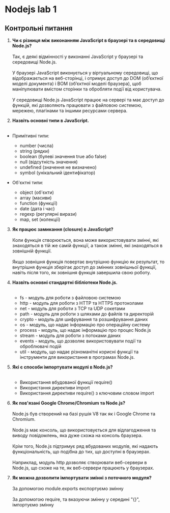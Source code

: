 # Nodejs lab 1
## Контрольні питання
1) **Чи є різниця між виконанням JavaScript в браузері та в середовищі Node.js?** <br><br>
Так, є деякі відмінності у виконанні JavaScript у браузері та середовищі Node.js. <br><br>
У браузері JavaScript виконується у віртуальному середовищі, що відображається на веб-сторінці, і отримує доступ до DOM (об’єктної моделі документа) 
і BOM (об’єктної моделі браузера), щоб маніпулювати вмістом сторінки та обробляти події від користувача.<br><br>
У середовищі Node.js JavaScript працює на сервері та має доступ до функцій, 
які дозволяють працювати з файловою системою, мережею, плагінами та іншими ресурсами сервера.

2) **Назвіть основні типи в JavaScript.**<br><br>
- Примітивні типи:
    - number (числа)
    - string (рядки)
    - boolean (булеві значення true або false)
    - null (відсутність значення)
    - undefined (значення не визначено)
    - symbol (унікальний ідентифікатор)

- Об'єктні типи:
    - object (об'єкти)
    - array (масиви)
    - function (функції)
    - date (дата і час)
    - regexp (регулярні вирази)
    - map, set (колекції)

3) **Як працює замикання (closure) в JavaScript?**<br><br>
Коли функція створюється, вона може використовувати змінні, які знаходяться в тій же самій функції, а також змінні, які знаходяться в зовнішній функції. <br><br>
Якщо зовнішня функція повертає внутрішню функцію як результат, то внутрішня функція зберігає доступ до змінних зовнішньої функції, 
навіть після того, як зовнішня функція завершила свою роботу.

4) **Назвіть основні стандартні бібліотеки Node.js.**<br><br>
    - fs - модуль для роботи з файловою системою
    - http - модуль для роботи з HTTP та HTTPS протоколами
    - net - модуль для роботи з TCP та UDP сокетами
    - path - модуль для роботи з шляхами до файлів та директорій
    - crypto - модуль для шифрування та розшифрування даних
    - os - модуль, що надає інформацію про операційну систему
    - process - модуль, що надає інформацію про процес Node.js
    - stream - модуль для роботи з потоками даних
    - events - модуль, що дозволяє використовувати події та оброблювачі подій
    - util - модуль, що надає різноманітні корисні функції та інструменти для використання в програмах Node.js.
    
5) **Які є способи імпортувати модулі в Node.js?**<br><br>
    - Використання вбудованої функції require()
    - Використання директиви import 
    - Використання директиви require() з ключовим словом import
    
6) **Як пов'язані Google Chrome/Chromium та Node.js?**<br><br>
Node.js був створений на базі рушія V8 так як і Google Chrome та Chromium. <br><br>
Node.js має консоль, що використовується для відлагодження та виводу повідомлень, яка дуже схожа на консоль браузера. <br><br>
Крім того, Node.js підтримує ряд вбудованих модулів, які надають функціональність, що подібна до тих, що доступні в браузерах. <br><br>
Наприклад, модуль http дозволяє створювати веб-сервери в Node.js, що схоже на те, як веб-сервери працюють у браузерах.

7) **Як можна дозволити імпортувати змінні з поточного модуля?**<br><br>
За допомогою module.exports експортуємо змінну<br><br>
За допомогою require, та вказуючи змінну у середині "{}", імпортуємо змінну
